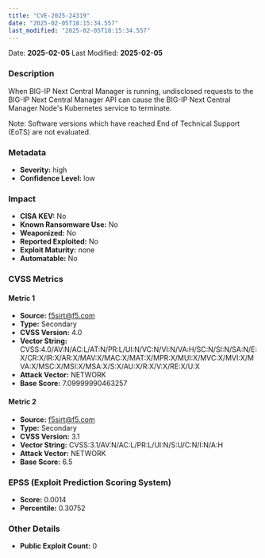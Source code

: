 ```yaml
---
title: "CVE-2025-24319"
date: "2025-02-05T18:15:34.557"
last_modified: "2025-02-05T18:15:34.557"
---
```


Date: **2025-02-05** Last Modified: **2025-02-05**

### Description  
When BIG-IP Next Central Manager is running, undisclosed requests to the BIG-IP Next Central Manager API can cause the BIG-IP Next Central Manager Node's Kubernetes service to terminate.



 


Note: Software versions which have reached End of Technical Support (EoTS) are not evaluated.

### Metadata  
- **Severity:** high
- **Confidence Level:** low

### Impact  
- **CISA KEV:** No
- **Known Ransomware Use:** No
- **Weaponized:** No
- **Reported Exploited:** No
- **Exploit Maturity:** none
- **Automatable:** No

### CVSS Metrics  

#### Metric 1
- **Source:** f5sirt@f5.com
- **Type:** Secondary
- **CVSS Version:** 4.0
- **Vector String:** CVSS:4.0/AV:N/AC:L/AT:N/PR:L/UI:N/VC:N/VI:N/VA:H/SC:N/SI:N/SA:N/E:X/CR:X/IR:X/AR:X/MAV:X/MAC:X/MAT:X/MPR:X/MUI:X/MVC:X/MVI:X/MVA:X/MSC:X/MSI:X/MSA:X/S:X/AU:X/R:X/V:X/RE:X/U:X
- **Attack Vector:** NETWORK
- **Base Score:** 7.09999990463257

#### Metric 2
- **Source:** f5sirt@f5.com
- **Type:** Secondary
- **CVSS Version:** 3.1
- **Vector String:** CVSS:3.1/AV:N/AC:L/PR:L/UI:N/S:U/C:N/I:N/A:H
- **Attack Vector:** NETWORK
- **Base Score:** 6.5


### EPSS (Exploit Prediction Scoring System)  
- **Score:** 0.0014
- **Percentile:** 0.30752

### Other Details  
- **Public Exploit Count:** 0
